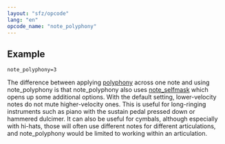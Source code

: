 ```yaml
---
layout: "sfz/opcode"
lang: "en"
opcode_name: "note_polyphony"
---
```

## Example

```
note_polyphony=3
```
The difference between applying [polyphony](/opcodes/polyphony) across one
note and using note_polyphony is that note_polyphony also uses
[note_selfmask](/opcodes/note_selfmask) which opens up some additional
options. With the default setting, lower-velocity notes do not mute higher-velocity
ones. This is useful for long-ringing instruments such as piano with the sustain pedal
pressed down or hammered dulcimer. It can also be useful for cymbals, although
especially with hi-hats, those will often use different notes for different
articulations, and note_polyphony would be limited to working within an
articulation.
